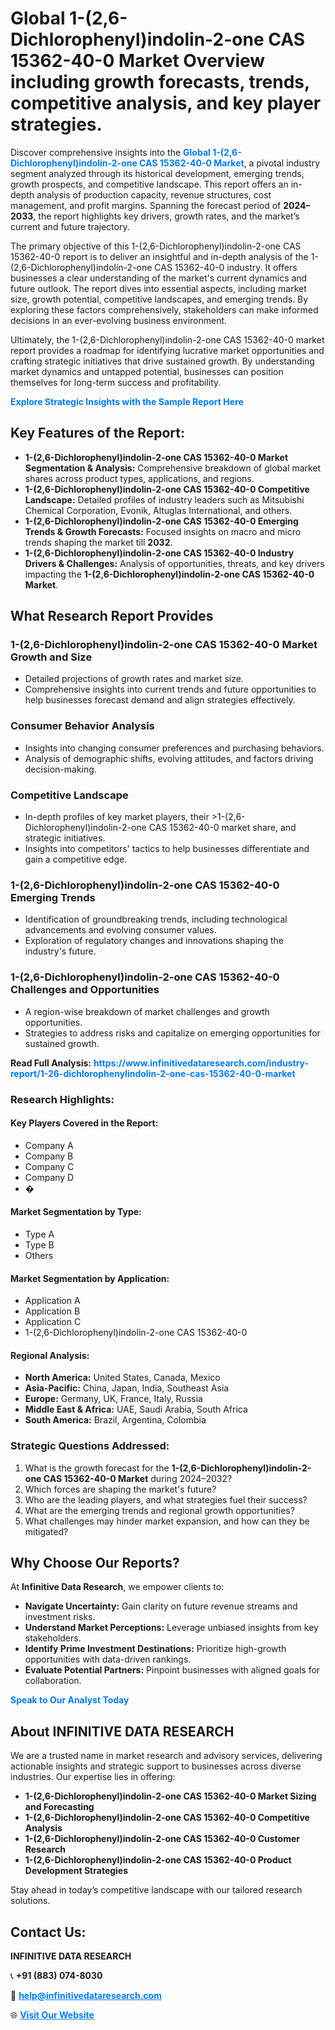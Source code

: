 <h1>Global 1-(2,6-Dichlorophenyl)indolin-2-one CAS 15362-40-0 Market Overview including growth forecasts, trends, competitive analysis, and key player strategies.</h1>
<p>
Discover comprehensive insights into the 
<a href="https://www.infinitivedataresearch.com/industry-report/1-26-dichlorophenylindolin-2-one-cas-15362-40-0-market" rel="dofollow" style="color: #007BFF; text-decoration: none;"><strong>Global 1-(2,6-Dichlorophenyl)indolin-2-one CAS 15362-40-0 Market</strong></a>, a pivotal industry segment analyzed through its historical development, emerging trends, growth prospects, and competitive landscape. This report offers an in-depth analysis of production capacity, revenue structures, cost management, and profit margins. Spanning the forecast period of <strong>2024–2033</strong>, the report highlights key drivers, growth rates, and the market’s current and future trajectory.
</p>
<p>
The primary objective of this 1-(2,6-Dichlorophenyl)indolin-2-one CAS 15362-40-0 report is to deliver an insightful and in-depth analysis of the 1-(2,6-Dichlorophenyl)indolin-2-one CAS 15362-40-0 industry. It offers businesses a clear understanding of the market's current dynamics and future outlook. The report dives into essential aspects, including market size, growth potential, competitive landscapes, and emerging trends. By exploring these factors comprehensively, stakeholders can make informed decisions in an ever-evolving business environment.
</p>
<p>
Ultimately, the 1-(2,6-Dichlorophenyl)indolin-2-one CAS 15362-40-0 market report provides a roadmap for identifying lucrative market opportunities and crafting strategic initiatives that drive sustained growth. By understanding market dynamics and untapped potential, businesses can position themselves for long-term success and profitability.
</p>
<p>
<a href="https://www.infinitivedataresearch.com/request-sample/reportId=101985" style="color: #007BFF; text-decoration: none;"><strong>Explore Strategic Insights with the Sample Report Here</strong></a>
</p>

<h2>Key Features of the Report:</h2>
<ul>
<li><strong>1-(2,6-Dichlorophenyl)indolin-2-one CAS 15362-40-0 Market Segmentation & Analysis:</strong> Comprehensive breakdown of global market shares across product types, applications, and regions.</li>
<li><strong>1-(2,6-Dichlorophenyl)indolin-2-one CAS 15362-40-0 Competitive Landscape:</strong> Detailed profiles of industry leaders such as Mitsubishi Chemical Corporation, Evonik, Altuglas International, and others.</li>
<li><strong>1-(2,6-Dichlorophenyl)indolin-2-one CAS 15362-40-0 Emerging Trends & Growth Forecasts:</strong> Focused insights on macro and micro trends shaping the market till <strong>2032</strong>.</li>
<li><strong>1-(2,6-Dichlorophenyl)indolin-2-one CAS 15362-40-0 Industry Drivers & Challenges:</strong> Analysis of opportunities, threats, and key drivers impacting the <strong>1-(2,6-Dichlorophenyl)indolin-2-one CAS 15362-40-0 Market</strong>.</li>
</ul>

<h2>What Research Report Provides</h2>
<h3>1-(2,6-Dichlorophenyl)indolin-2-one CAS 15362-40-0 Market Growth and Size</h3>
<ul>
<li>Detailed projections of growth rates and market size.</li>
<li>Comprehensive insights into current trends and future opportunities to help businesses forecast demand and align strategies effectively.</li>
</ul>

<h3>Consumer Behavior Analysis</h3>
<ul>
<li>Insights into changing consumer preferences and purchasing behaviors.</li>
<li>Analysis of demographic shifts, evolving attitudes, and factors driving decision-making.</li>
</ul>

<h3>Competitive Landscape</h3>
<ul>
<li>In-depth profiles of key market players, their >1-(2,6-Dichlorophenyl)indolin-2-one CAS 15362-40-0 market share, and strategic initiatives.</li>
<li>Insights into competitors' tactics to help businesses differentiate and gain a competitive edge.</li>
</ul>

<h3>1-(2,6-Dichlorophenyl)indolin-2-one CAS 15362-40-0 Emerging Trends</h3>
<ul>
<li>Identification of groundbreaking trends, including technological advancements and evolving consumer values.</li>
<li>Exploration of regulatory changes and innovations shaping the industry's future.</li>
</ul>

<h3>1-(2,6-Dichlorophenyl)indolin-2-one CAS 15362-40-0 Challenges and Opportunities</h3>
<ul>
<li>A region-wise breakdown of market challenges and growth opportunities.</li>
<li>Strategies to address risks and capitalize on emerging opportunities for sustained growth.</li>
</ul>
<p><strong>Read Full Analysis:</strong> <a href="https://www.infinitivedataresearch.com/industry-report/1-26-dichlorophenylindolin-2-one-cas-15362-40-0-market" rel="dofollow" style="color: #007BFF; text-decoration: none;"><strong>https://www.infinitivedataresearch.com/industry-report/1-26-dichlorophenylindolin-2-one-cas-15362-40-0-market</strong></a></p>
<h3>Research Highlights:</h3>
<h4>Key Players Covered in the Report:</h4>
<ul><li>Company A</li><li>Company B</li><li>Company C</li><li>Company D</li><li>�</li></ul>
<h4>Market Segmentation by Type:</h4>
<ul><li>Type A</li><li>Type B</li><li>Others</li></ul>
<h4>Market Segmentation by Application:</h4>
<ul><li>Application A</li><li>Application B</li><li>Application C</li><li>1-(2,6-Dichlorophenyl)indolin-2-one CAS 15362-40-0</li></ul>

<h4>Regional Analysis:</h4>
<ul>
<li><strong>North America:</strong> United States, Canada, Mexico</li>
<li><strong>Asia-Pacific:</strong> China, Japan, India, Southeast Asia</li>
<li><strong>Europe:</strong> Germany, UK, France, Italy, Russia</li>
<li><strong>Middle East & Africa:</strong> UAE, Saudi Arabia, South Africa</li>
<li><strong>South America:</strong> Brazil, Argentina, Colombia</li>
</ul>

<h3>Strategic Questions Addressed:</h3>
<ol>
<li>What is the growth forecast for the <strong>1-(2,6-Dichlorophenyl)indolin-2-one CAS 15362-40-0 Market</strong> during 2024–2032?</li>
<li>Which forces are shaping the market's future?</li>
<li>Who are the leading players, and what strategies fuel their success?</li>
<li>What are the emerging trends and regional growth opportunities?</li>
<li>What challenges may hinder market expansion, and how can they be mitigated?</li>
</ol>

<h2>Why Choose Our Reports?</h2>
<p>At <strong>Infinitive Data Research</strong>, we empower clients to:</p>
<ul>
<li><strong>Navigate Uncertainty:</strong> Gain clarity on future revenue streams and investment risks.</li>
<li><strong>Understand Market Perceptions:</strong> Leverage unbiased insights from key stakeholders.</li>
<li><strong>Identify Prime Investment Destinations:</strong> Prioritize high-growth opportunities with data-driven rankings.</li>
<li><strong>Evaluate Potential Partners:</strong> Pinpoint businesses with aligned goals for collaboration.</li>
</ul>
<p><a href="https://www.infinitivedataresearch.com/industry-report/1-26-dichlorophenylindolin-2-one-cas-15362-40-0-market" rel="dofollow" style="color: #007BFF; text-decoration: none;"><strong>Speak to Our Analyst Today</strong></a></p>

<h2>About INFINITIVE DATA RESEARCH</h2>
<p>We are a trusted name in market research and advisory services, delivering actionable insights and strategic support to businesses across diverse industries. Our expertise lies in offering:</p>
<ul>
<li><strong>1-(2,6-Dichlorophenyl)indolin-2-one CAS 15362-40-0 Market Sizing and Forecasting</strong></li>
<li><strong>1-(2,6-Dichlorophenyl)indolin-2-one CAS 15362-40-0 Competitive Analysis</strong></li>
<li><strong>1-(2,6-Dichlorophenyl)indolin-2-one CAS 15362-40-0 Customer Research</strong></li>
<li><strong>1-(2,6-Dichlorophenyl)indolin-2-one CAS 15362-40-0 Product Development Strategies</strong></li>
</ul>
<p>Stay ahead in today’s competitive landscape with our tailored research solutions.</p>

<h2>Contact Us:</h2>
<p><strong>INFINITIVE DATA RESEARCH</strong></p>
<p>📞 <strong>+91 (883) 074-8030</strong></p>
<p>📧 <strong><a href="mailto:help@infinitivedataresearch.com" style="color: #007BFF;">help@infinitivedataresearch.com</a></strong></p>
<p>🌐 <strong><a href="https://www.infinitivedataresearch.com" rel="dofollow" style="color: #007BFF;">Visit Our Website</a></strong></p>